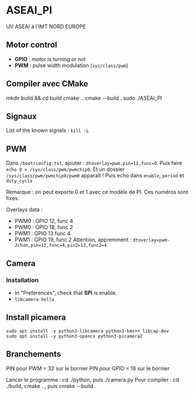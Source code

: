 # ASEAI_PI
UV ASEAI à l'IMT NORD EUROPE

## Motor control
- **GPIO** : motor is turning or not
- **PWM** : pulse width modulation (`sys/class/pwm`)

## Compiler avec CMake
mkdir build && cd build
cmake ..
cmake --build .
sudo ./ASEAI_PI

## Signaux

List of the known signals : `kill -L`

## PWM

Dans `/boot/config.txt`, ajouter : `dtoverlay=pwm,pin=12,func=0`.
Puis faire `echo 0 > /sys/class/pwm/pwmchip0`.
Et un dossier `/sys/class/pwm/pwmchip0/pwm0` apparaît !
Puis echo dans `enable`, `period` et `duty_cycle`

Remarque : on peut exporte 0 et 1 avec ce modèle de PI. Ces numéros sont fixes.

Overlays data :
- PWM0 : GPIO 12, func 4
- PWM0 : GPIO 18, func 2
- PWM1 : GPIO 13 func 4
- PWM1 : GPIO 19, func 2
Attention, appremment : `dtoverlay=pwm-2chan,pin=12,func=4,pin2=13,func2=4`

## Camera

### Installation
- In "Preferences", check that **SPI** is enable.
- `libcamera-hello`

## Install picamera
```
sudo apt install -y python3-libcamera python3-kms++ libcap-dev
sudo apt install -y python3-opencv python3-picamera2
```

## Branchements
PIN pour PWM = 32 sur le bornier
PIN pour GPIO = 18 sur le bornier

Lancer le programme : cd ./python, puis ./camera.py
Pour compiler : cd ./build, cmake .., puis cmake --build .